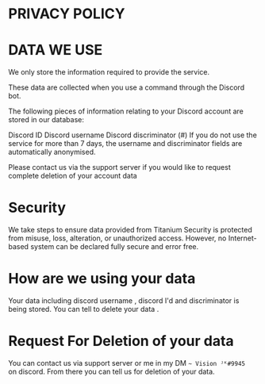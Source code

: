# PRIVACY POLICY 


# DATA WE USE 


We only store the information required to provide the service.

These data are collected when you use a command through the Discord bot.

The following pieces of information relating to your Discord account are stored in our database:

Discord ID
Discord username
Discord discriminator (#)
If you do not use the service for more than 7 days, the username and discriminator fields are automatically anonymised.

Please contact us via the support server if you would like to request complete deletion of your account data


# Security

We take steps to ensure data provided from Titanium Security is protected from misuse, loss, alteration, or unauthorized access. However, no Internet-based system can be declared fully secure and error free.


# How are we using your data

Your data including discord username , discord I'd and discriminator is being stored. You can tell to delete your data . 
# Request For Deletion of your data

You can contact us via support server or me in my DM ``~ Vision ᴶᴷ#9945 `` on discord. From there you can tell us for deletion of your data.
